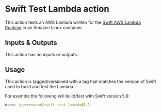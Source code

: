 # Swift Test Lambda action

This action tests an AWS Lambda written for the [Swift AWS Lambda Runtime](https://github.com/swift-server/swift-aws-lambda-runtime) in an Amazon Linux container.

## Inputs & Outputs

This action has no inputs or outputs.

## Usage

This action is tagged/versioned with a tag that matches the version of Swift used to build and test the Lambda.

For example the following will build/test with Swift version 5.9:

```yaml
uses: jagreenwood/swift-test-lambda@5.9
```